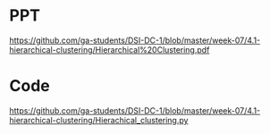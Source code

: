 # PPT
https://github.com/ga-students/DSI-DC-1/blob/master/week-07/4.1-hierarchical-clustering/Hierarchical%20Clustering.pdf

# Code
https://github.com/ga-students/DSI-DC-1/blob/master/week-07/4.1-hierarchical-clustering/Hierachical_clustering.py
